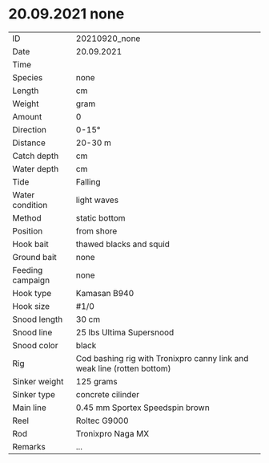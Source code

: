 # 20.09.2021 none

| | |
|---|---|
| ID | 20210920_none |
| Date | 20.09.2021 |
| Time | |
| Species | none |
| Length | cm |
| Weight | gram |
| Amount | 0 |
| Direction | 0-15° |
| Distance | 20-30 m |
| Catch depth | cm |
| Water depth | cm |
| Tide | Falling |
| Water condition | light waves |
| Method | static bottom |
| Position | from shore |
| Hook bait | thawed blacks and squid |
| Ground bait | none |
| Feeding campaign | none |
| Hook type | Kamasan B940 |
| Hook size | #1/0 |
| Snood length | 30 cm |
| Snood line | 25 lbs Ultima Supersnood |
| Snood color | black |
| Rig | Cod bashing rig with Tronixpro canny link and weak line (rotten bottom) |
| Sinker weight | 125 grams |
| Sinker type | concrete cilinder |
| Main line | 0.45 mm Sportex Speedspin brown |
| Reel | Roltec G9000 |
| Rod | Tronixpro Naga MX |
| Remarks | ... |
